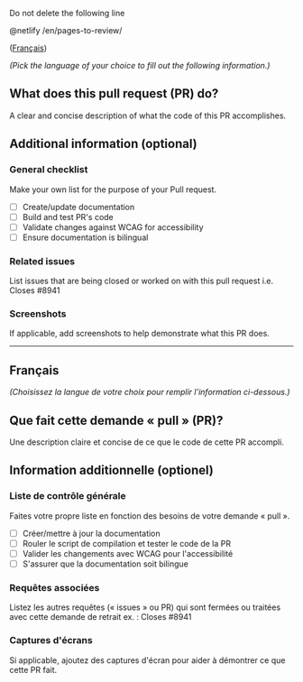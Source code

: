 Do not delete the following line

@netlify /en/pages-to-review/

<div lang="fr">

([Français](#Français))

</div>

_(Pick the language of your choice to fill out the following information.)_

## What does this pull request (PR) do?

A clear and concise description of what the code of this PR accomplishes.

## Additional information (optional)

### General checklist

Make your own list for the purpose of your Pull request.

- [ ] Create/update documentation
- [ ] Build and test PR's code
- [ ] Validate changes against WCAG for accessibility
- [ ] Ensure documentation is bilingual

### Related issues

List issues that are being closed or worked on with this pull request i.e. Closes #8941

### Screenshots

If applicable, add screenshots to help demonstrate what this PR does.

---

<div lang="fr">

## Français

_(Choisissez la langue de votre choix pour remplir l'information ci-dessous.)_

## Que fait cette demande « pull » (PR)?

Une description claire et concise de ce que le code de cette PR accompli.

## Information additionnelle (optionel)

### Liste de contrôle générale

Faites votre propre liste en fonction des besoins de votre demande « pull ».

- [ ] Créer/mettre à jour la documentation
- [ ] Rouler le script de compilation et tester le code de la PR
- [ ] Valider les changements avec WCAG pour l'accessibilité
- [ ] S'assurer que la documentation soit bilingue

### Requêtes associées

Listez les autres requêtes (« issues » ou PR) qui sont fermées ou traitées avec cette demande de retrait ex. : Closes #8941

### Captures d'écrans

Si applicable, ajoutez des captures d'écran pour aider à démontrer ce que cette PR fait.

</div>
